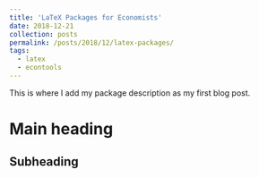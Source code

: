 ```yaml
---
title: 'LaTeX Packages for Economists'
date: 2018-12-21
collection: posts
permalink: /posts/2018/12/latex-packages/
tags:
  - latex
  - econtools
---
```


This is where I add my package description as my first blog post. 

Main heading
======

Subheading
------
